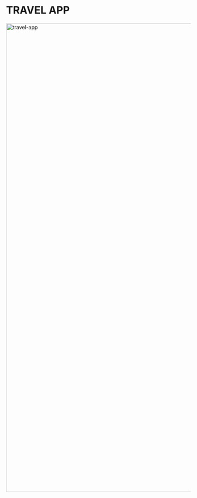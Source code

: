 # TRAVEL APP

<img width="1277" alt="travel-app" src="https://github.com/idilacik/travel-app/assets/58853227/ce7c308d-1ccb-4d6f-9dbd-3f86f8b930e2">
